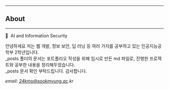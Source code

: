 

---
## About
---
:art:&nbsp; AI and Information Security

 안녕하세요
저는 웹 개발, 정보 보안, 딥 러닝 등 여러 가지를 공부하고 있는 인공지능공학부 2학년입니다.  
_posts 폴더의 문서는 포트폴리오 작성을 위해 임시로 만든 md 파일로, 진행한 프로젝트와 공부한 내용을 정리해두었습니다.  
_posts 문서 확인 부탁드립니다.
감사합니다.

_email: 24kms@sookmyung.ac.kr_

